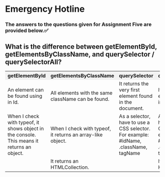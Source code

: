 # **Emergency Hotline**

### The answers to the questions given for Assignment Five are provided below.✅

## What is the difference between getElementById, getElementsByClassName, and querySelector / querySelectorAll?

<table style="width:100%">
    <tr style="background-color:#f2f2f2;">
        <th style="width:25%">getElementById</th>
        <th style="width:25%">getElementsByClassName</th>
        <th style="width:25%">querySelector</th>
        <th style="width:25%">querySelectorAll</th>
    </tr>
    <tr style="background-color:transparent">
        <td>An element can be found using in Id.</td>
        <td>All elements with the same className can be found.</td>
        <td>It returns the very first element found in the document.</td>
        <td>It returns all the elements found in the document.</td>
    </tr>
    <tr style="background-color:transparent">
        <td>When I check with typeof, it shows object in the console. This means it returns an object.</td>
        <td>When I check with typeof, it returns an array-like object.</td>
        <td>As a selector, have to use a CSS selector. For example: #idName, .className, tagName</td>
        <td>As a selector, have to use a CSS selector. For example: #idName, .className, tagName</td>
    </tr>
    <tr style="background-color:transparent">
        <td></td>
        <td>It returns an HTMLCollection.</td>
        <td></td>
        <td>It returns an HTMLCollection.</td>
    </tr>
</table>
